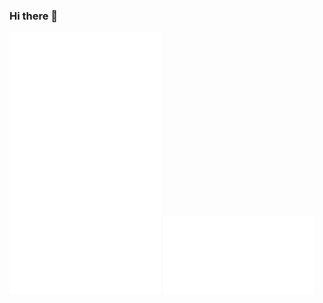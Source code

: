 ### Hi there 👋

<div>
  <img src="https://github.com/ryoha000/ryoha000/blob/main/metrics1.svg" width="48%" />
  <img src="https://github.com/ryoha000/ryoha000/blob/main/metrics2.svg" width="48%" />
</div>

<!--
**ryoha000/ryoha000** is a ✨ _special_ ✨ repository because its `README.md` (this file) appears on your GitHub profile.

Here are some ideas to get you started:

- 🔭 I’m currently working on ...
- 🌱 I’m currently learning ...
- 👯 I’m looking to collaborate on ...
- 🤔 I’m looking for help with ...
- 💬 Ask me about ...
- 📫 How to reach me: ...
- 😄 Pronouns: ...
- ⚡ Fun fact: ...
-->

